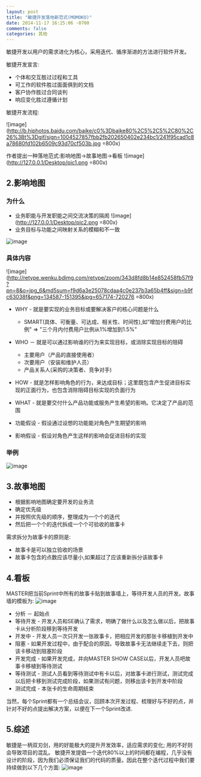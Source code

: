 ```yaml
---
layout: post
title: "敏捷开发落地新范式(MOMOKO)"
date: 2014-11-17 16:25:06 -0700
comments: false
categories: 其他
---
```

敏捷开发以用户的需求进化为核心，采用迭代、循序渐进的方法进行软件开发。

敏捷开发宣言:
 
 * 个体和交互胜过过程和工具
 * 可工作的软件胜过面面俱到的文档
 * 客户协作胜过合同谈判
 * 响应变化胜过遵循计划

敏捷开发流程:

![image](http://b.hiphotos.baidu.com/baike/c0%3Dbaike80%2C5%2C5%2C80%2C26%3Bt%3Dgif/sign=1004527857fbb2fb202650402e234bc1/241f95cad1c8a78680fd102b6509c93d70cf503b.jpg =800x)

作者提出一种落地范式:影响地图->故事地图->看板
![image](http://127.0.0.1/Desktop/pic1.png =800x)

## 2.影响地图
### 为什么
* 业务职能与开发职能之间交流决策的隔阂
![image](http://127.0.0.1/Desktop/pic2.png =800x)
* 业务目标与功能之间映射关系的模糊和不一致

![image](http://www.ituring.com.cn/download/01fxSGzi49zd.small)

### 具体内容
![image](http://retype.wenku.bdimg.com/retype/zoom/343d8fd8b14e852458fb57f9?pn=8&o=jpg_6&md5sum=f9d6a3e25078cdaa4c0e237b3a65b4ff&sign=b9fc63038f&png=134587-151395&jpg=657174-720276 =800x)

* WHY - 就是要实现的业务目标或要解决客户的核心问题是什么
	* SMART(具体、可衡量、可达成、相关性、时间性),如"增加付费用户的比例" => "三个月内付费用户比例从1%增加到1.5%"
* WHO － 就是可以通过影响谁的行为来实现目标，或消除实现目标的阻碍
	* 主要用户（产品的直接使用者）
	* 次要用户（安装和维护人员）
	* 产品关系人(采购的决策者、竞争对手)
* HOW - 就是怎样影响角色的行为，来达成目标；这里既包含产生促进目标实现的正面行为，也包含消除阻碍目标实现的负面行为
* WHAT - 就是要交付什么产品功能或服务产生希望的影响。它决定了产品的范围

* 功能假设 - 假设通过设想的功能能对角色产生期望的影响
* 影响假设 - 假设对角色产生这样的影响会促进目标的实现

### 举例
![image](http://www.ituring.com.cn/download/01fxSH0CALOd.small)


## 3.故事地图
* 根据影响地图确定要开发的业务流
* 确定优先级
* 并按照优先级的顺序，整理成为一个个的迭代
* 然后把一个个的迭代拆成一个个可验收的故事卡

需求拆分为故事卡的原则是:

* 故事卡是可以独立验收的场景
* 故事卡包含的点数应该尽量小,如果超过了应该重新拆分该故事卡

## 4.看板
MASTER把当前Sprint中所有的故事卡贴到故事墙上，等待开发人员的开发。故事墙的模板为:
![image](http://yspe2371e4aa7697989.yunshipei.cn/dHlwZT1mdyZzaXplPTY0MCZzcmM9YUhSMGNDVXpRU1V5UmlVeVJtaHBMbU56Wkc0dWJtVjBKVEpHWVhSMFlXTm9iV1Z1ZENVeVJqSXdNVEV3TmlVeVJqRXlKVEpHTUY4eE16QTNPRFkyTlRrMVVrbDBNeTVuYVdZPQ==)

* 分析 － 起始点
* 等待开发 - 开发人员和SE确认了需求，明确了做什么以及怎么做以后，把故事卡从分析阶段移到等待开发
* 开发中 - 开发人员一次只开发一张故事卡，把相应开发的那张卡移植到开发中
* 阻塞 - 如果开发过程中，由于配合的原因，导致故事卡无法继续走下去，则把该卡移动到阻塞阶段
* 开发完成 - 如果开发完成，并向MASTER  SHOW CASE以后，开发人员吧故事卡移植到等待测试
* 等待测试 - 测试人员看到等待测试中有卡以后，对故事卡进行测试，测试完成以后把卡移到测试完成阶段，如果测试有问题，则移出该卡到开发中阶段
* 测试完成 - 本张卡的生命周期结束

当然，每个Sprint都有一个总结会议，回顾本次开发过程、梳理好与不好的点，并针对不好的点提出解决方案，以便在下一个Sprint改进.

## 5.综述
敏捷是一柄双刃剑，用的好能极大的提升开发效率，适应需求的变化; 用的不好则会导致项目的混乱。
敏捷开发提倡一个迭代80%以上的时间都在编程，几乎没有设计的阶段，因为我们必须保证我们的代码的质量。因此在整个迭代过程中我们要持续做到以下几个方面:
![image](http://yspe2371e4aa7697989.yunshipei.cn/dHlwZT1mdyZzaXplPTY0MCZzcmM9YUhSMGNDVXpRU1V5UmlVeVJtaHBMbU56Wkc0dWJtVjBKVEpHWVhSMFlXTm9iV1Z1ZENVeVJqSXdNVEV3TmlVeVJqRXhKVEpHTUY4eE16QTNPRE0xT1RjM05EUndNeTVuYVdZPQ==)
